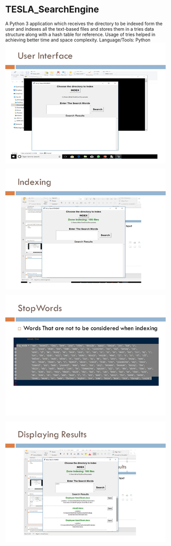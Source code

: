 # TESLA_SearchEngine
A Python 3 application which receives the directory to be indexed form the user and indexes all the text-based files and stores them in a tries data structure along with a hash table for reference. Usage of tries helped in achieving better time and space complexity.
Language/Tools: Python
![Screenshot](Slide4.JPG)

![Screenshot](Slide5.JPG)

![Screenshot](Slide6.JPG)

![Screenshot](Slide7.JPG)
